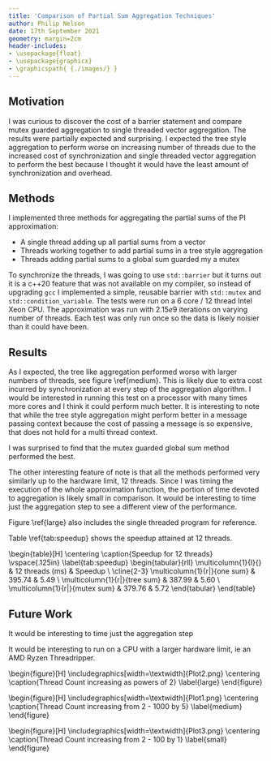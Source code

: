 ```yaml
---
title: 'Comparison of Partial Sum Aggregation Techniques'
author: Philip Nelson
date: 17th September 2021
geometry: margin=2cm
header-includes:
- \usepackage{float}
- \usepackage{graphicx}
- \graphicspath{ {./images/} }
---
```


## Motivation

I was curious to discover the cost of a barrier statement and compare mutex guarded aggregation to single threaded vector aggregation. The results were partially expected and surprising. I expected the tree style aggregation to perform worse on increasing number of threads due to the increased cost of synchronization and single threaded vector aggregation to perform the best because I thought it would have the least amount of synchronization and overhead.

## Methods

I implemented three methods for aggregating the partial sums of the PI approximation:

* A single thread adding up all partial sums from a vector
* Threads working together to add partial sums in a tree style aggregation
* Threads adding partial sums to a global sum guarded my a mutex

To synchronize the threads, I was going to use `std::barrier` but it turns out it is a c++20 feature that was not available on my compiler, so instead of upgrading `gcc` I implemented a simple, reusable barrier with `std::mutex` and `std::condition_variable`. The tests were run on a 6 core / 12 thread Intel Xeon CPU. The approximation was run with $2.15e9$ iterations on varying number of threads. Each test was only run once so the data is likely noisier than it could have been.

## Results

As I expected, the tree like aggregation performed worse with larger numbers of threads, see figure \ref{medium}. This is likely due to extra cost incurred by synchronization at every step of the aggregation algorithm. I would be interested in running this test on a processor with many times more cores and I think it could perform much better. It is interesting to note that while the tree style aggregation might perform better in a message passing context because the cost of passing a message is so expensive, that does not hold for a multi thread context.

I was surprised to find that the mutex guarded global sum method performed the best.

The other interesting feature of note is that all the methods performed very similarly up to the hardware limit, 12 threads. Since I was timing the execution of the whole approximation function, the portion of time devoted to aggregation is likely small in comparison. It would be interesting to time just the aggregation step to see a different view of the performance.

Figure \ref{large} also includes the single threaded program for reference.

Table \ref{tab:speedup} shows the speedup attained at 12 threads.

\begin{table}[H]
\centering
\caption{Speedup for 12 threads}
\vspace{.125in}
\label{tab:speedup}
\begin{tabular}{rll}
\multicolumn{1}{l}{} & 12 threads (ms) & Speedup \\ \cline{2-3}
\multicolumn{1}{r|}{one sum} & 395.74 & 5.49 \\
\multicolumn{1}{r|}{tree sum} & 387.99 & 5.60 \\
\multicolumn{1}{r|}{mutex sum} & 379.76 & 5.72
\end{tabular}
\end{table}

## Future Work

It would be interesting to time just the aggregation step

It would be interesting to run on a CPU with a larger hardware limit, ie an AMD Ryzen Threadripper.

\begin{figure}[H]
\includegraphics[width=\textwidth]{Plot2.png}
\centering
\caption{Thread Count increasing as powers of 2}
\label{large}
\end{figure}

\begin{figure}[H]
\includegraphics[width=\textwidth]{Plot1.png}
\centering
\caption{Thread Count increasing from 2 - 1000 by 5}
\label{medium}
\end{figure}

\begin{figure}[H]
\includegraphics[width=\textwidth]{Plot3.png}
\centering
\caption{Thread Count increasing from 2 - 100 by 1}
\label{small}
\end{figure}

